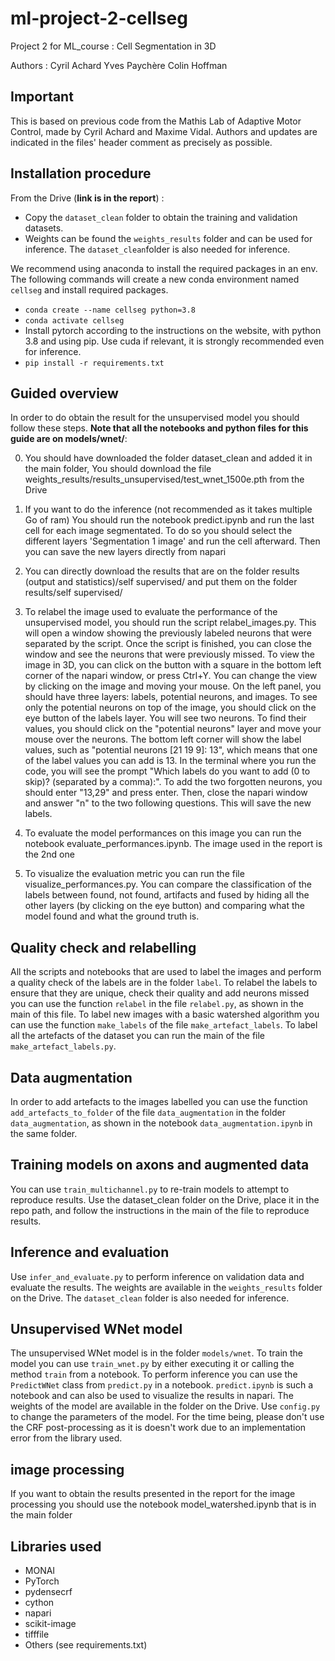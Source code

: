 # ml-project-2-cellseg
 Project 2 for ML_course : Cell Segmentation in 3D

Authors :
Cyril Achard
Yves Paychère
Colin Hoffman

## Important

This is based on previous code from the Mathis Lab of Adaptive Motor Control, made by Cyril Achard and Maxime Vidal.
Authors and updates are indicated in the files' header comment as precisely as possible.

## Installation procedure

From the Drive (**link is in the report**) :

- Copy the `dataset_clean` folder to obtain the training and validation datasets.
- Weights can be found the `weights_results` folder and can be used for inference. The `dataset_clean`folder is also needed for inference. 

We recommend using anaconda to install the required packages in an env. 
The following commands will create a new conda environment named `cellseg` and install required packages.

- `conda create --name cellseg python=3.8`
- `conda activate cellseg`
- Install pytorch according to the instructions on the website, with python 3.8 and using pip. Use cuda if relevant, it is strongly recommended even for inference.
- `pip install -r requirements.txt`

## Guided overview

In order to do obtain the result for the unsupervised model you should follow these steps. **Note that all the notebooks and python files for this guide are on models/wnet/**:

0. You should have downloaded the folder dataset_clean and added it in the main folder, You should download the file weights_results/results_unsupervised/test_wnet_1500e.pth from the Drive

1. If you want to do the inference (not recommended as it takes multiple Go of ram) You should run the notebook predict.ipynb and run the last cell for each image segmentated. To do so you should select the different layers 'Segmentation 1 image' and run the cell afterward. Then you can save the new layers directly from napari

1. You can directly download the results that are on the folder results (output and statistics)/self supervised/ and put them on the folder results/self supervised/

2. To relabel the image used to evaluate the performance of the unsupervised model, you should run the script relabel_images.py. This will open a window showing the previously labeled neurons that were separated by the script. Once the script is finished, you can close the window and see the neurons that were previously missed. To view the image in 3D, you can click on the button with a square in the bottom left corner of the napari window, or press Ctrl+Y. You can change the view by clicking on the image and moving your mouse. On the left panel, you should have three layers: labels, potential neurons, and images. To see only the potential neurons on top of the image, you should click on the eye button of the labels layer. You will see two neurons. To find their values, you should click on the "potential neurons" layer and move your mouse over the neurons. The bottom left corner will show the label values, such as "potential neurons [21 19 9]: 13", which means that one of the label values you can add is 13. In the terminal where you run the code, you will see the prompt "Which labels do you want to add (0 to skip)? (separated by a comma):". To add the two forgotten neurons, you should enter "13,29" and press enter. Then, close the napari window and answer "n" to the two following questions. This will save the new labels.

3. To evaluate the model performances on this image you can run the notebook evaluate_performances.ipynb. The image used in the report is the 2nd one

4. To visualize the evaluation metric you can run the file visualize_performances.py. You can compare the classification of the labels between found, not found, artifacts and fused by hiding all the other layers (by clicking on the eye button) and comparing what the model found and what the ground truth is.

## Quality check and relabelling
All the scripts and notebooks that are used to label the images and perform a quality check of the labels are in the folder `label`.
To relabel the labels to ensure that they are unique, check their quality and add neurons missed you can use the function `relabel` in the file `relabel.py`, as shown in the main of this file.
To label new images with a basic watershed algorithm you can use the function `make_labels` of the file `make_artefact_labels`. To label all the artefacts of the dataset you can run the main of the file `make_artefact_labels.py`.

## Data augmentation
In order to add artefacts to the images labelled you can use the function `add_artefacts_to_folder` of the file `data_augmentation` in the folder `data_augmentation`, as shown in the notebook `data_augmentation.ipynb` in the same folder.

## Training models on axons and augmented data
You can use `train_multichannel.py` to re-train models to attempt to reproduce results. Use the dataset_clean folder on the Drive, place it in the repo path, and follow the instructions in the main of the file to reproduce results.

## Inference and evaluation
Use `infer_and_evaluate.py` to perform inference on validation data and evaluate the results. The weights are available in the `weights_results` folder on the Drive. The `dataset_clean` folder is also needed for inference.

## Unsupervised WNet model
The unsupervised WNet model is in the folder `models/wnet`. To train the model you can use `train_wnet.py` by either executing it or calling the method `train` from a notebook. 
To perform inference you can use the `PredictWNet` class from `predict.py` in a notebook. `predict.ipynb` is such a notebook and can also be used to visualize the results in napari. The weights of the model are available in the folder on the Drive. Use `config.py` to change the parameters of the model. For the time being, please don't use the CRF post-processing as it is doesn't work due to an implementation error from the library used.

## image processing
 If you want to obtain the results presented in the report for the image processing you should use the notebook model_watershed.ipynb that is in the main folder

## Libraries used
- MONAI
- PyTorch
- pydensecrf
- cython
- napari
- scikit-image
- tifffile
- Others (see requirements.txt)
